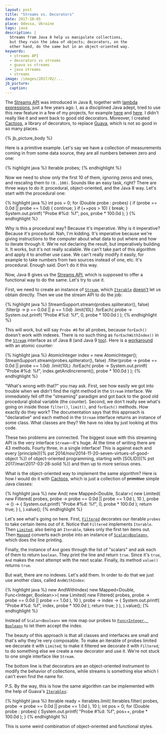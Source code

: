 ```yaml
---
layout: post
title: "Streams vs. Decorators"
date: 2017-10-05
place: Odessa, Ukraine
tags: java
description: |
  Streams from Java 8 help us manipulate collections,
  but they ruin the idea of objects; decorators, on the
  other hand, do the same but in an object-oriented way.
keywords:
  - streams API
  - decorators vs streams
  - guava vs streams
  - java streams
  - streams
image: /images/2017/02/...
jb_picture:
  caption:
---
```


The [Streams API](http://www.oracle.com/technetwork/articles/java/ma14-java-se-8-streams-2177646.html)
was introduced in Java&nbsp;8, together with
[lambda expressions](http://openjdk.java.net/projects/lambda/), just a few
years ago. I, as a disciplined Java adept, tried to use this new feature
in a few of my projects, for example
[here](https://github.com/yegor256/jare/blob/0.11/src/main/java/io/jare/dynamo/DyUser.java#L85-L88) and
[here](https://github.com/yegor256/wring/blob/0.17.2/src/main/java/io/wring/dynamo/DyEvents.java#L95-L98).
I didn't really like it and went back to good old decorators. Moreover, I
created [Cactoos](http://www.cactoos.org), a library of decorators, to replace
[Guava](https://github.com/google/guava), which is not so good in so many places.

<!--more-->

{% jb_picture_body %}

Here is a primitive example. Let's say we have a collection of measurements
coming in from some data source, they are all numbers between zero and one:

{% highlight java %}
Iterable<Double> probes;
{% endhighlight %}

Now we need to show only the first 10 of them, ignoring zeros and ones,
and rescaling them to `(0..100)`. Sounds like an easy task, right? There
are three ways to do it: procedural, object-oriented, and the Java&nbsp;8 way. Let's
start with the procedural one:

{% highlight java %}
int pos = 0;
for (Double probe : probes) {
  if (probe == 0.0d || probe == 1.0d) {
    continue;
  }
  if (++pos > 10) {
    break;
  }
  System.out.printf(
    "Probe #%d: %f", pos, probe * 100.0d
  );
}
{% endhighlight %}

Why is this a procedural way? Because it's imperative. Why is it imperative?
Because it's procedural. Nah, I'm kidding. It's imperative because we're
giving instructions to the computer about what data to put where and how to
iterate through it. We're not declaring the result, but imperatively
building it. It works, but it's not really scalable. We can't take part of this
algorithm and apply it to another use case. We can't really modify it easily,
for example to take numbers from two sources instead of one, etc.
It's procedural. Enough said. Don't do it this way.

Now, Java&nbsp;8 gives us the
[Streams API](http://www.oracle.com/technetwork/articles/java/ma14-java-se-8-streams-2177646.html),
which is supposed to offer a
functional way to do the same. Let's try to use it.

First, we need to create an instance of
[`Stream`](https://docs.oracle.com/javase/8/docs/api/java/util/stream/Stream.html),
which
[`Iterable`](https://docs.oracle.com/javase/8/docs/api/java/lang/Iterable.html)
[doesn't](https://stackoverflow.com/questions/23114015/)
let us obtain directly. Then we use the stream API to do the job:

{% highlight java %}
StreamSupport.stream(probes.spliterator(), false)
  .filter(p -> p == 0.0d || p == 1.0d)
  .limit(10L)
  .forEach(
    probe -> System.out.printf(
      "Probe #%d: %f", 0, probe * 100.0d
    )
  );
{% endhighlight %}

This will work, but will say `Probe #0` for all probes, because `forEach()`
doesn't work with indexes. There is no such thing as `forEachWithIndex()`
in the [`Stream`](https://docs.oracle.com/javase/8/docs/api/java/util/stream/Stream.html)
interface as of Java&nbsp;8 (and Java&nbsp;9
[too](http://download.java.net/java/jdk9/docs/api/java/util/stream/Stream.html)).
Here is a [workaround](https://stackoverflow.com/a/18552071/187141) with
an atomic counter:

{% highlight java %}
AtomicInteger index = new AtomicInteger();
StreamSupport.stream(probes.spliterator(), false)
  .filter(probe -> probe == 0.0d || probe == 1.0d)
  .limit(10L)
  .forEach(
    probe -> System.out.printf(
      "Probe #%d: %f",
      index.getAndIncrement(),
      probe * 100.0d
    )
  );
{% endhighlight %}

"What's wrong with that?" you may ask. First, see how easily we got into
trouble when we didn't find the right method in the `Stream` interface. We
immediately fell off the "streaming" paradigm and got back to the
good old procedural global variable (the counter). Second, we don't
really see what's going on inside those `filter()`, `limit()`, and `forEach()`
methods. How exactly do they work? The documentation says that this
approach is "declarative" and each method in the `Stream` interface returns
an instance of some class. What classes are they? We have no idea by
just looking at this code.

These two problems are connected. The biggest issue with this streaming API
is the very interface `Stream`&mdash;it's huge. At the time of writing
there are 43 methods. Fourty three, in a single interface! This is against
each and every
[principle]({% pst 2014/nov/2014-11-20-seven-virtues-of-good-object %})
of object-oriented programming, starting with
[SOLID]({% pst 2017/mar/2017-03-28-solid %}) and then up to more serious
ones.

What is the object-oriented way to implement the same algorithm? Here
is how I would do it with [Cactoos](http://www.cactoos.org), which is just a collection of
<del>primitive</del> simple Java classes:

{% highlight java %}
new And(
  new Mapped<Double, Scalar<Boolean>>(
    new Limited<Double>(
      new Filtered<Double>(
        probes,
        probe -> probe == 0.0d || probe == 1.0d
      ),
      10
    ),
    probe -> () -> {
      System.out.printf(
        "Probe #%d: %f", 0, probe * 100.0d
      );
      return true;
    }
  ),
).value();
{% endhighlight %}

Let's see what's going on here. First,
[`Filtered`](http://static.javadoc.io/org.cactoos/cactoos/0.16/org/cactoos/iterable/Filtered.html)
decorates our iterable `probes` to take certain items out of it.
Notice that `Filtered` implements `Iterable`. Then
[`Limited`](http://static.javadoc.io/org.cactoos/cactoos/0.16/org/cactoos/iterable/Limited.html),
also being an `Iterable`, takes only the first ten items out. Then
[`Mapped`](http://static.javadoc.io/org.cactoos/cactoos/0.16/org/cactoos/iterable/Mapped.html)
converts each probe into an instance of
[`Scalar<Boolean>`](http://static.javadoc.io/org.cactoos/cactoos/0.16/org/cactoos/Scalar.html),
which does the line printing.

Finally, the instance of `And` goes through the list of "scalars" and ask
each of them to return `boolean`. They print the line and return `true`. Since
it's `true`, `And` makes the next attempt with the next scalar. Finally,
its method `value()` returns `true`.

But wait, there are no indexes. Let's add them. In order to do that we
just use another class, called `AndWithIndex`:

{% highlight java %}
new AndWithIndex(
  new Mapped<Double, Func<Integer, Boolean>>(
    new Limited<Double>(
      new Filtered<Double>(
        probes,
        probe -> probe == 0.0d || probe == 1.0d
      ),
      10
    ),
    probe -> index -> {
      System.out.printf(
        "Probe #%d: %f", index, probe * 100.0d
      );
      return true;
    }
  ),
).value();
{% endhighlight %}

Instead of `Scalar<Boolean>` we now map our probes to
[`Func<Integer, Boolean>`](http://static.javadoc.io/org.cactoos/cactoos/0.16/org/cactoos/Func.html)
to let them accept the index.

The beauty of this approach is that all classes and interfaces are small
and that's why they're very composable. To make an iterable of probes limited
we decorate it with `Limited`; to make it filtered we decorate it with
`Filtered`; to do something else we create a new decorator and use it. We're
not stuck to one single interface like `Stream`.

The bottom line is that decorators are an object-oriented instrument to
modify the behavior of collections, while streams is something else which
I can't even find the name for.

P.S. By the way, this is how the same algorithm can be implemented
with the help of Guava's
[`Iterables`](https://google.github.io/guava/releases/21.0/api/docs/com/google/common/collect/Iterables.html):

{% highlight java %}
Iterable<Double> ready = Iterables.limit(
  Iterables.filter(
    probes,
    probe -> probe == 0.0d || probe == 1.0d
  ),
  10
);
int pos = 0;
for (Double probe : probes) {
  System.out.printf(
    "Probe #%d: %f", pos++, probe * 100.0d
  );
}
{% endhighlight %}

This is some weird combination of object-oriented and functional styles.


